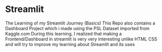 # Streamlit
The Learning of my Streamlit Journey (Basics)
This Repo also contains a Dashboard Project which i made using the PSL Dataset imported from Kaggle.com
During this learning, I realized that making a Frontend/Dashboard in streamlit is very very interesting unlike HTML CSS and will try to improve my learning about Streamlit and its uses 

